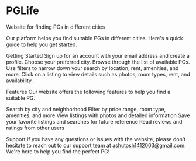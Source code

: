 # PGLife
Website for finding PGs in different cities

Our platform helps you find suitable PGs in different cities. Here's a quick guide to help you get started.

Getting Started
Sign up for an account with your email address and create a profile.
Choose your preferred city.
Browse through the list of available PGs.
Use filters to narrow down your search by location, rent, amenities, and more.
Click on a listing to view details such as photos, room types, rent, and availability.

Features
Our website offers the following features to help you find a suitable PG:

Search by city and neighborhood
Filter by price range, room type, amenities, and more
View listings with photos and detailed information
Save your favorite listings and searches for future reference
Read reviews and ratings from other users

Support
If you have any questions or issues with the website, please don't hesitate to reach out to our support team at ashutosh1412003@gmail.com. We're here to help you find the perfect PG!
